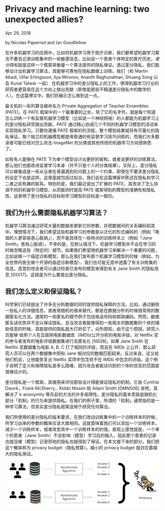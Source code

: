 # Privacy and machine learning: two unexpected allies?

Apr 29, 2018

by Nicolas Papernot and Ian Goodfellow

在许多机器学习的应用中，比如将机器学习用于医疗诊断，我们都希望机器学习算法不要去记录训练集中的一些敏感信息，比如说一个患者个体特定的医疗历史。*差分隐私*就是这样一个框架来衡量一个算法提供的隐私保证。透过差分隐私，我们能够设计出机器学习算法，其能够可靠地在隐私数据上训练。我们（和 Martín Abadi, Úlfar Erlingsson, Ilya Mironov, Ananth Raghunathan, Shuang Song 以及 Kunal Talwar 一起） 在机器学习中的差分隐私上的工作，使得机器学习行业的研究者更容易在这个方向上做出贡献（即使是那些不精通差分隐私中的数学的人）。在这篇博文中，我们将展示怎么做到这一点。

最关机的一系列算法被命名为 Private Aggregation of Teacher Ensembles (PATE)。在 PATE 框架中的一个最重要的之处，除了它的名字外，就是每个知道怎么训练一个有监督机器学习模型（比如说一个神经网络）的人都能为机器学习上的差分隐私研究做出贡献。PATE 通过精心协调几个不同的机器学习模型的活动来实现隐私学习。只要你遵循 PATE 框架的的流程，整个模型结果就将有可量化的隐私保证。每个独立的机器模型都是用普通的有监督学习技巧训练的，而我们大多数读者可能已经对怎么攻击 ImageNet 的分类或其他传统的机器学习方向很熟悉了。

如有有人能够在 PATE 下为单个模型设计出更好的架构，或者说更好的训练算法，那么他们也能改进监督学习本身（并不只是个人的分类结果）。实际上，差分隐私可以被看成是一些从业者在普遍遇到的问题上的一个约束，即使在不要求差分隐私的设定下也是这样。这里面就包括过拟合。我们会在这篇博客中陈述在隐私和学习二者之前有趣的联系。特别的是，我们最近提出了扩展的 PATE，其改进了怎么协调不同的机器学习模型，从而能同时提高 PATE 框架得到的模型的准确性和隐私性。这表明了差分隐私的目标和学习模型的目标是一致的。

## 我们为什么需要隐私机器学习算法？

机器学习算法通过研究大量的数据来更新它的参数，并把数据间的关系编码到其中。理想情况下，我们希望这些机器学习的参数是以泛化的形式编码的（例如「吸烟的人更容易患心脏病」），而不是具体在一些特点的训练样本上（例如「Jane Smith」患有心脏病）。不幸的是，在默认情况下，机器学习模型并不会在学习的时候忽略这些（特定的）细节。如果我们希望用机器学习来解决一个重要的问题，比如说做一个癌症诊断模型，那么在我们发布那个机器学习模型的时候（例如，为全世界的医生做个开源的癌症诊断模型），我们也可能无意中透露了有关训练集的信息。恶意的攻击者可以通过检查已发布的模型来得到有关 Jane Smith 的隐私信息 [SSS17]。这就是为什么要提出差分隐私。

## 我们怎么定义和保证隐私？

科学家们已经提出了许多在分析数据的同时提供隐私保障的方法。比如，通过删除一些私人的详细信息，或者用随机的值来替代，都是在数据分析的时候很常用的数据匿名化方法。通常的一些匿名的细节例子包括电话号码和邮政编码。然而，数据匿名话优势并不足以保证隐私，且当攻击者能够得到一些相关的数据集的个体的辅助信息的时候，其能提供的隐私就大打折扣了。众所周知，由于这个原因，研究人员能够 依照个人在互联网电影数据库（IMDb)公开分析的电影评级，对 Netflix 奖的参与者发布的电影评级数据集进行去匿名化 [NS08]。如果 Jane Smith 在 Netflix 奖数据集为电影 A, B, C 打了相同的评级，而且在 IMDb 上公开，那么研究人员可以在两个数据集中把和 Jane 相对应的数据匹配起来。反过来说，这又给他们机会，让他能恢复出 Netflix 奖项中包含但不在 IMDb 中包含的评级。这个例子说明了定义和保障隐私是多么困难，因为攻击者能访问到的个体的信息的范围是很难估计的。

差分隐私是一个框架，其被用来评估那些设计得能保证隐私的机制。它由 Cynthia Dwork，Frank McSherry，Kobbi Nissim 和 Adam Smith [DMNS06] 发明，其解决了 k-anonymity 等先前的方法的许多局限性。差分隐私的基本思路是随机化部分「机制」的行为来提供隐私。在我们的例子里，所谓的「机制」通常指的是一种学习算法，但其实差分隐私框架适用于研究任何算法。

我们所使用的差分隐私的版本要求，在我们改动训练集中的一个训练样本的时候，所学习出来的参数的概率应该大致相同。这就意味着我们可以添加一个训练样本，减少一个训练样本，或者改变其中一个训练样本的的值。直观上感觉就是，一个单个的患者（Jane Smith）不会影响（模型）学习后的输入，因此那个患者的记录也就没被（模型）记录而他的隐私也就得到了保证。在本文接下来的部分，我们把这个概率称为 privacy budget（隐私预算）。越小的 privacy budget 就对应着越大的隐私保证。
![differential-privacy](img/differential-privacy.png)